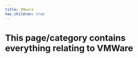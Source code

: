 ```yaml
---
title: VMware
has_children: true
---
```


# This page/category contains everything relating to VMWare
